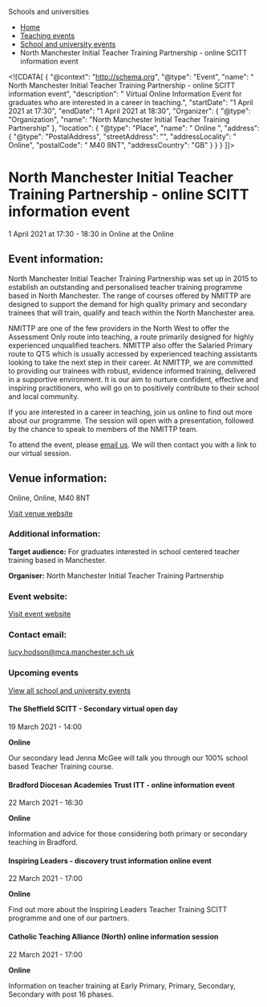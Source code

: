 Schools and universities

*   [Home](/)
*   [Teaching events](/teaching-events)
*   [School and university events](/teaching-events/training-provider-events)
*   North Manchester Initial Teacher Training Partnership - online SCITT information event

<!\[CDATA\[ { "@context": "http://schema.org", "@type": "Event", "name": " North Manchester Initial Teacher Training Partnership - online SCITT information event", "description": " Virtual Online Information Event for graduates who are interested in a career in teaching.", "startDate": "1 April 2021 at 17:30", "endDate": "1 April 2021 at 18:30", "Organizer": { "@type": "Organization", "name": "North Manchester Initial Teacher Training Partnership" }, "location": { "@type": "Place", "name": " Online ", "address": { "@type": "PostalAddress", "streetAddress": "", "addressLocality": " Online", "postalCode": " M40 8NT", "addressCountry": "GB" } } } \]\]>

North Manchester Initial Teacher Training Partnership - online SCITT information event
======================================================================================

1 April 2021 at 17:30 - 18:30 in Online at the Online

Event information:
------------------

North Manchester Initial Teacher Training Partnership was set up in 2015 to establish an outstanding and personalised teacher training programme based in North Manchester. The range of courses offered by NMITTP are designed to support the demand for high quality primary and secondary trainees that will train, qualify and teach within the North Manchester area.

NMITTP are one of the few providers in the North West to offer the Assessment Only route into teaching, a route primarily designed for highly experienced unqualified teachers. NMITTP also offer the Salaried Primary route to QTS which is usually accessed by experienced teaching assistants looking to take the next step in their career. At NMITTP, we are committed to providing our trainees with robust, evidence informed training, delivered in a supportive environment. It is our aim to nurture confident, effective and inspiring practitioners, who will go on to positively contribute to their school and local community.

If you are interested in a career in teaching, join us online to find out more about our programme. The session will open with a presentation, followed by the chance to speak to members of the NMITTP team.

To attend the event, please [email us](mailto:nmittp@mca.manchester.sch.uk). We will then contact you with a link to our virtual session.

Venue information:
------------------

Online, Online, M40 8NT

[Visit venue website](https://www.teachnorthmanchester.com/ "Online")

### Additional information:

**Target audience:** For graduates interested in school centered teacher training based in Manchester.

**Organiser:** North Manchester Initial Teacher Training Partnership

### Event website:

[Visit event website](https://www.teachnorthmanchester.com/)

### Contact email:

[lucy.hodson@mca.manchester.sch.uk](mailto:lucy.hodson@mca.manchester.sch.uk)

### Upcoming events

[View all school and university events](/teaching-events/training-provider-events)

[](/teaching-events/training-provider-events/210319-the-sheffield-scitt-secondary-virtual-open-day)

#### The Sheffield SCITT - Secondary virtual open day

19 March 2021 - 14:00

**Online**

Our secondary lead Jenna McGee will talk you through our 100% school based Teacher Training course.

[](/teaching-events/training-provider-events/210322-bradford-diocesan-academies-trust-itt-online-information-event)

#### Bradford Diocesan Academies Trust ITT - online information event

22 March 2021 - 16:30

**Online**

Information and advice for those considering both primary or secondary teaching in Bradford.

[](/teaching-events/training-provider-events/210322-inspiring-leaders-discovery-trust-information-online-event)

#### Inspiring Leaders - discovery trust information online event

22 March 2021 - 17:00

**Online**

Find out more about the Inspiring Leaders Teacher Training SCITT programme and one of our partners.

[](/teaching-events/training-provider-events/210322-catholic-teaching-alliance-north-online-information-session)

#### Catholic Teaching Alliance (North) online information session

22 March 2021 - 17:00

**Online**

Information on teacher training at Early Primary, Primary, Secondary, Secondary with post 16 phases.